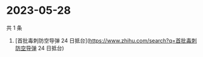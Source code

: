 # 2023-05-28

共 1 条

<!-- BEGIN -->
<!-- 最后更新时间 Sun May 28 2023 04:11:34 GMT+0800 (China Standard Time) -->

1. [首批毒刺防空导弹 24 日抵台](https://www.zhihu.com/search?q=首批毒刺防空导弹
   24 日抵台)

<!-- END -->
